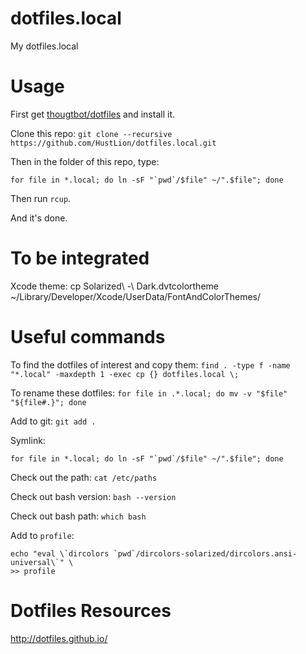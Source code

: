 # dotfiles.local
My dotfiles.local


# Usage
First get [thougtbot/dotfiles](https://github.com/thoughtbot/dotfiles) and
install it.

Clone this repo:
`git clone --recursive https://github.com/HustLion/dotfiles.local.git`


Then in the folder of this repo, type:
```
for file in *.local; do ln -sF "`pwd`/$file" ~/".$file"; done
```

Then run `rcup`.

And it's done.

# To be integrated
Xcode theme:
cp Solarized\ -\ Dark.dvtcolortheme \
~/Library/Developer/Xcode/UserData/FontAndColorThemes/

# Useful commands
To find the dotfiles of interest and copy them:
`find . -type f -name "*.local" -maxdepth 1 -exec cp {} dotfiles.local \;`

To rename these dotfiles:
`for file in .*.local; do mv -v "$file" "${file#.}"; done`

Add to git:
`git add .`

Symlink:
```
for file in *.local; do ln -sF "`pwd`/$file" ~/".$file"; done
```

Check out the path: `cat /etc/paths`

Check out bash version: `bash --version`

Check out bash path: `which bash`

Add to `profile`:
```
echo "eval \`dircolors `pwd`/dircolors-solarized/dircolors.ansi-universal\`" \
>> profile
```
# Dotfiles Resources
<http://dotfiles.github.io/>
